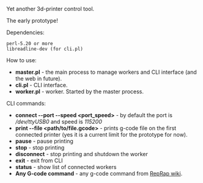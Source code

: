 Yet another 3d-printer control tool.

The early prototype!


Dependencies:

    perl-5.20 or more
    libreadline-dev (for cli.pl)


How to use:

* **master.pl** - the main process to manage workers and CLI interface (and the web in future).
* **cli.pl** - CLI interface.
* **worker.pl** - worker. Started by the master process.


CLI commands:

* **connect --port <serialPort> --speed <port_speed>** - by default the port is */dev/ttyUSB0* and speed is *115200*
* **print --file <path/to/file.gcode>** - prints g-code file on the first connected printer (yes it is a current limit for the prototype for now).
* **pause** - pause printing
* **stop** - stop printing
* **disconnect** - stop printing and shutdown the worker
* **exit** - exit from CLI
* **status** - show list of connected workers
* **Any G-code command** - any g-code command from [RepRap wiki](http://reprap.org/wiki/G-code).



